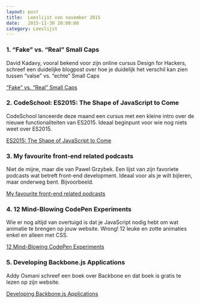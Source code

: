 ```yaml
---
layout: post
title:  Leeslijst van november 2015
date:   2015-11-30 20:00:00
category: Leeslijst
---
```


### 1. “Fake” vs. “Real” Small Caps

David Kadavy, vooral bekend voor zijn online cursus Design for Hackers, schreef een duidelijke blogpost
over hoe je duidelijk het verschil kan zien tussen “valse” vs. “echte” Small Caps

[“Fake” vs. “Real” Small Caps](http://designforhackers.com/blog/small-caps-fake-vs-real/?i)


### 2. CodeSchool: ES2015: The Shape of JavaScript to Come

CodeSchool lanceerde deze maand een cursus met een kleine intro over de nieuwe functionaliteiten van ES2015. Ideaal beginpunt
voor wie nog niets weet over ES2015.

[ES2015: The Shape of JavaScript to Come](https://www.codeschool.com/courses/es2015-the-shape-of-javascript-to-come)

### 3. My favourite front-end related podcasts

Niet de mijne, maar die van Pawel Grzybek. Een lijst van zijn favoriete podcasts wat betreft front-end development. Ideaal voor als je wilt bijleren, maar onderweg bent. Bijvoorbeeld.

[My favourite front-end related podcasts](https://pawelgrzybek.com/my-favourite-front-end-related-podcasts/)

### 4. 12 Mind-Blowing CodePen Experiments

Wie er nog altijd van overtuigd is dat je JavaScript nodig hebt om wat animatie te brengen op jouw website. Wrong! 12 leuke en zotte animaties enkel en alleen met CSS.

[12 Mind-Blowing CodePen Experiments](http://inspedition.com/12-mind-blowing-codepen-experiments)

### 5. Developing Backbone.js Applications

Addy Osmani schreef een boek over Backbone en dat boek is gratis te lezen op zijn website.

[Developing Backbone.js Applications](http://addyosmani.com/backbone-fundamentals/)
